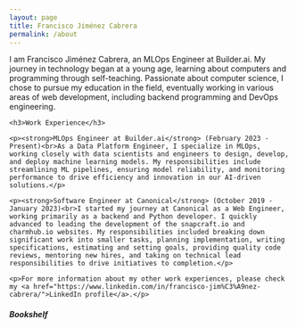 ```yaml
---
layout: page
title: Francisco Jiménez Cabrera
permalink: /about
---
```


<div class="row justify-content-between">
  <div class="col-md-8 pr-5">
    <p>I am Francisco Jiménez Cabrera, an MLOps Engineer at Builder.ai. My journey in technology began at a young age, learning about computers and programming through self-teaching. Passionate about computer science, I chose to pursue my education in the field, eventually working in various areas of web development, including backend programming and DevOps engineering.</p>
    
    <h3>Work Experience</h3>

    <p><strong>MLOps Engineer at Builder.ai</strong> (February 2023 - Present)<br>As a Data Platform Engineer, I specialize in MLOps, working closely with data scientists and engineers to design, develop, and deploy machine learning models. My responsibilities include streamlining ML pipelines, ensuring model reliability, and monitoring performance to drive efficiency and innovation in our AI-driven solutions.</p>

    <p><strong>Software Engineer at Canonical</strong> (October 2019 - January 2023)<br>I started my journey at Canonical as a Web Engineer, working primarily as a backend and Python developer. I quickly advanced to leading the development of the snapcraft.io and charmhub.io websites. My responsibilities included breaking down significant work into smaller tasks, planning implementation, writing specifications, estimating and setting goals, providing quality code reviews, mentoring new hires, and taking on technical lead responsibilities to drive initiatives to completion.</p>

    <p>For more information about my other work experiences, please check my <a href="https://www.linkedin.com/in/francisco-jim%C3%A9nez-cabrera/">LinkedIn profile</a>.</p>
  </div>

  <div class="col-md-4">
    <div class="sticky-top sticky-top-80">
      <h5 class="mt-0">Bookshelf</h5>
      <div id="gr_custom_widget_1643813099"></div>
      <div id="gr_custom_widget_1643812651"></div>
    </div>
  </div>
</div>
